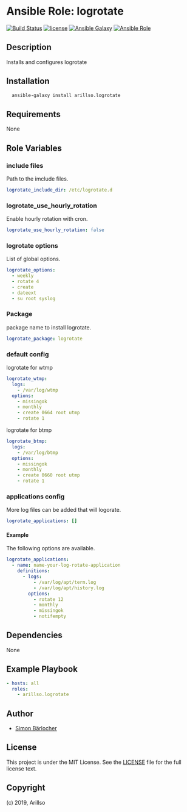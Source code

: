 # Ansible Role: logrotate

[![Build Status](https://img.shields.io/travis/arillso/ansible.logrotate.svg?branch=master&style=popout-square)](https://travis-ci.org/arillso/ansible.logrotate) [![license](https://img.shields.io/github/license/mashape/apistatus.svg?style=popout-square)](https://sbaerlo.ch/licence) [![Ansible Galaxy](https://img.shields.io/badge/ansible--galaxy-logrotate-blue.svg?style=popout-square)](https://galaxy.ansible.com/arillso/logrotate) [![Ansible Role](https://img.shields.io/ansible/role/d/23110.svg?style=popout-square)](https://galaxy.ansible.com/arillso/logrotate)

## Description

Installs and configures logrotate

## Installation

```bash
  ansible-galaxy install arillso.logrotate
```

## Requirements

None

## Role Variables

### include files

Path to the imclude files.

```yml
logrotate_include_dir: /etc/logrotate.d
```

### logrotate_use_hourly_rotation

Enable hourly rotation with cron.

```yml
logrotate_use_hourly_rotation: false
```

### logrotate options

List of global options.

```yml
logrotate_options:
  - weekly
  - rotate 4
  - create
  - dateext
  - su root syslog
```

### Package

package name to install logrotate.

```yml
logrotate_package: logrotate
```

### default config

logrotate for wtmp

```yml
logrotate_wtmp:
  logs:
    - /var/log/wtmp
  options:
    - missingok
    - monthly
    - create 0664 root utmp
    - rotate 1
```

logrotate for btmp

```yml
logrotate_btmp:
  logs:
    - /var/log/btmp
  options:
    - missingok
    - monthly
    - create 0660 root utmp
    - rotate 1
```

### applications config

More log files can be added that will logorate.

```yml
logrotate_applications: []
```

#### Example

The following options are available.

```yml
logrotate_applications:
  - name: name-your-log-rotate-application
    definitions:
      - logs:
          - /var/log/apt/term.log
          - /var/log/apt/history.log
        options:
          - rotate 12
          - monthly
          - missingok
          - notifempty
```

## Dependencies

None

## Example Playbook

```yml
- hosts: all
  roles:
    - arillso.logrotate
```

## Author

- [Simon Bärlocher](https://sbaerlocher.ch)

## License

This project is under the MIT License. See the [LICENSE](https://sbaerlo.ch/licence) file for the full license text.

## Copyright

(c) 2019, Arillso
